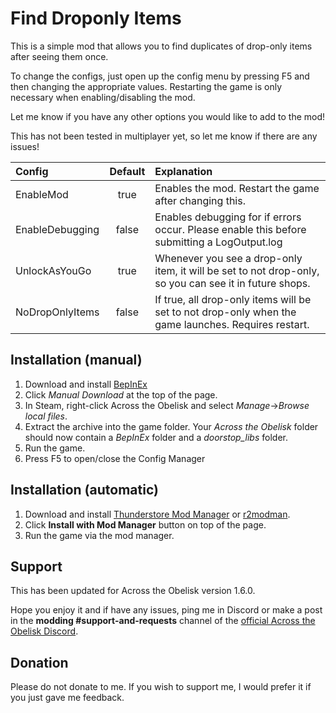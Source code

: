 # Find Droponly Items

This is a simple mod that allows you to find duplicates of drop-only items after seeing them once.

To change the configs, just open up the config menu by pressing F5 and then changing the appropriate values. Restarting the game is only necessary when enabling/disabling the mod.

Let me know if you have any other options you would like to add to the mod!

This has not been tested in multiplayer yet, so let me know if there are any issues!

| Config          | Default | Explanation                                                                                 |
| :-------------- | :-----: | :------------------------------------------------------------------------------------------ |
| EnableMod       |  true   | Enables the mod. Restart the game after changing this.                                      |
| EnableDebugging |  false  | Enables debugging for if errors occur. Please enable this before submitting a LogOutput.log |
| UnlockAsYouGo   |  true   | Whenever you see a drop-only item, it will be set to not drop-only, so you can see it in future shops. |
| NoDropOnlyItems |  false  | If true, all drop-only items will be set to not drop-only when the game launches. Requires restart. |


## Installation (manual)

1. Download and install [BepInEx](https://thunderstore.io/c/across-the-obelisk/p/BepInEx/BepInExPack_AcrossTheObelisk/)
2. Click _Manual Download_ at the top of the page.
3. In Steam, right-click Across the Obelisk and select _Manage_->_Browse local files_.
4. Extract the archive into the game folder. Your _Across the Obelisk_ folder should now contain a _BepInEx_ folder and a _doorstop_libs_ folder.
5. Run the game.
6. Press F5 to open/close the Config Manager

## Installation (automatic)

1. Download and install [Thunderstore Mod Manager](https://www.overwolf.com/app/Thunderstore-Thunderstore_Mod_Manager) or [r2modman](https://across-the-obelisk.thunderstore.io/package/ebkr/r2modman/).
2. Click **Install with Mod Manager** button on top of the page.
3. Run the game via the mod manager.

## Support

This has been updated for Across the Obelisk version 1.6.0.

Hope you enjoy it and if have any issues, ping me in Discord or make a post in the **modding #support-and-requests** channel of the [official Across the Obelisk Discord](https://discord.gg/across-the-obelisk-679706811108163701).

## Donation

Please do not donate to me. If you wish to support me, I would prefer it if you just gave me feedback.

